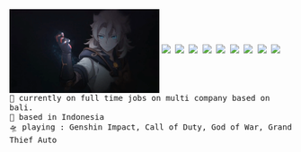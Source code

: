 <img align="center" height="150" src="https://raw.githubusercontent.com/bluespada/bluespada/main/albedo.gif" alt="Albedo Main" />
<samp>
  <img src="https://img.shields.io/badge/go-%2300ADD8.svg?&style=for-the-badge&logo=go&logoColor=white" />
  <img src="https://img.shields.io/badge/js-%2300ADD8.svg?&style=for-the-badge&logo=javascript&logoColor=white" />
  <img src="https://img.shields.io/badge/ts-%2300ADD8.svg?&style=for-the-badge&logo=typescript&logoColor=white" />
  <img src="https://img.shields.io/badge/python-%2300ADD8.svg?&style=for-the-badge&logo=python&logoColor=white" />
  <img src="https://img.shields.io/badge/react-%2300ADD8.svg?&style=for-the-badge&logo=react&logoColor=white" />
  <img src="https://img.shields.io/badge/flutter-%2300ADD8.svg?&style=for-the-badge&logo=flutter&logoColor=white" />
  <img src="https://img.shields.io/badge/java-%2300ADD8.svg?&style=for-the-badge&logo=java&logoColor=white" />
  <img src="https://img.shields.io/badge/c-%2300ADD8.svg?&style=for-the-badge&logo=c&logoColor=white" />
  <img src="https://img.shields.io/badge/c++-%2300ADD8.svg?&style=for-the-badge&logo=cplusplus&logoColor=white" />
  <br>
   🔭 currently on full time jobs on multi company based on bali.<br>
   🌁 based in Indonesia <br>
   🛸 playing : Genshin Impact, Call of Duty, God of War, Grand Thief Auto<br>
</samp>

<!--
**bluespada/bluespada** is a ✨ _special_ ✨ repository because its `README.md` (this file) appears on your GitHub profile.

Here are some ideas to get you started:

- 🔭 I’m currently working on ...
- 🌱 I’m currently learning ...
- 👯 I’m looking to collaborate on ...
- 🤔 I’m looking for help with ...
- 💬 Ask me about ...
- 📫 How to reach me: ...
- 😄 Pronouns: ...
- ⚡ Fun fact: ...
-->
